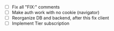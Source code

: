 - [ ] Fix all "FIX:" comments
- [ ] Make auth work with no cookie (navigator)
- [ ] Reorganize DB and backend, after this fix client
- [ ] Implement Tier subscription